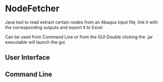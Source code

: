 # NodeFetcher
Java tool to read extract certain nodes from an Abaqus input file, link it with the corresponding outputs and export it to Excel

Can be used from Command Line or from the GUI
Double clicking the .jar executable will launch the gui.

## User Interface


## Command Line
